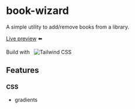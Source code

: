 # book-wizard

A simple utility to add/remove books from a library.

[Live preview](https://bwd202.github.io/book-wizard/) ⬅️

Build with &nbsp; ![Tailwind CSS](https://img.shields.io/badge/-Tailwind%20CSS-333?style=flat-square&logo=tailwind-css&logoColor=06b6d4)

## Features

### CSS

- gradients